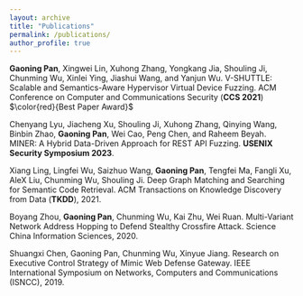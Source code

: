 ```yaml
---
layout: archive
title: "Publications"
permalink: /publications/
author_profile: true
---
```


**Gaoning Pan**, Xingwei Lin, Xuhong Zhang, Yongkang Jia, Shouling Ji, Chunming Wu, Xinlei Ying, Jiashui Wang, and Yanjun Wu. 
V-SHUTTLE: Scalable and Semantics-Aware Hypervisor Virtual Device Fuzzing. 
ACM Conference on Computer and Communications Security (**CCS 2021**)  $\color{red}{Best Paper Award}$


Chenyang Lyu, Jiacheng Xu, Shouling Ji, Xuhong Zhang, Qinying Wang, Binbin Zhao, **Gaoning Pan**, Wei Cao, Peng Chen, and Raheem Beyah. 
MINER: A Hybrid Data-Driven Approach for REST API Fuzzing. 
**USENIX Security Symposium 2023**.

Xiang Ling, Lingfei Wu, Saizhuo Wang, **Gaoning Pan**, Tengfei Ma, Fangli Xu, AleX Liu, Chunming Wu, Shouling Ji. 
Deep Graph Matching and Searching for Semantic Code Retrieval. 
ACM Transactions on Knowledge Discovery from Data (**TKDD**), 2021.

Boyang Zhou, **Gaoning Pan**, Chunming Wu, Kai Zhu, Wei Ruan. 
Multi-Variant Network Address Hopping to Defend Stealthy Crossfire Attack. 
Science China Information Sciences, 2020.

Shuangxi Chen, Gaoning Pan, Chunming Wu, Xinyue Jiang. 
Research on Executive Control Strategy of Mimic Web Defense Gateway. 
IEEE International Symposium on Networks, Computers and Communications (ISNCC), 2019. 
